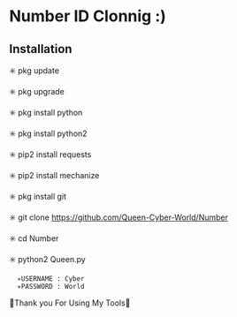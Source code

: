 # Number ID Clonnig :)

## <b>Installation</b>

✳️ pkg update

✳️ pkg upgrade

✳️ pkg install python

✳️ pkg install python2

✳️ pip2 install requests

✳️ pip2 install mechanize

✳️ pkg install git

✳️ git clone https://github.com/Queen-Cyber-World/Number

✳️ cd Number

✳️ python2 Queen.py

      ✳️USERNAME : Cyber
      ✳️PASSWORD : World

💚Thank you For Using My Tools💚
